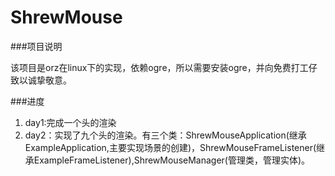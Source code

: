 ShrewMouse
==========

###项目说明

该项目是orz在linux下的实现，依赖ogre，所以需要安装ogre，并向免费打工仔致以诚挚敬意。

###进度
1. day1:完成一个头的渲染
2. day2：实现了九个头的渲染。有三个类：ShrewMouseApplication(继承ExampleApplication,主要实现场景的创建)，ShrewMouseFrameListener(继承ExampleFrameListener),ShrewMouseManager(管理类，管理实体)。
